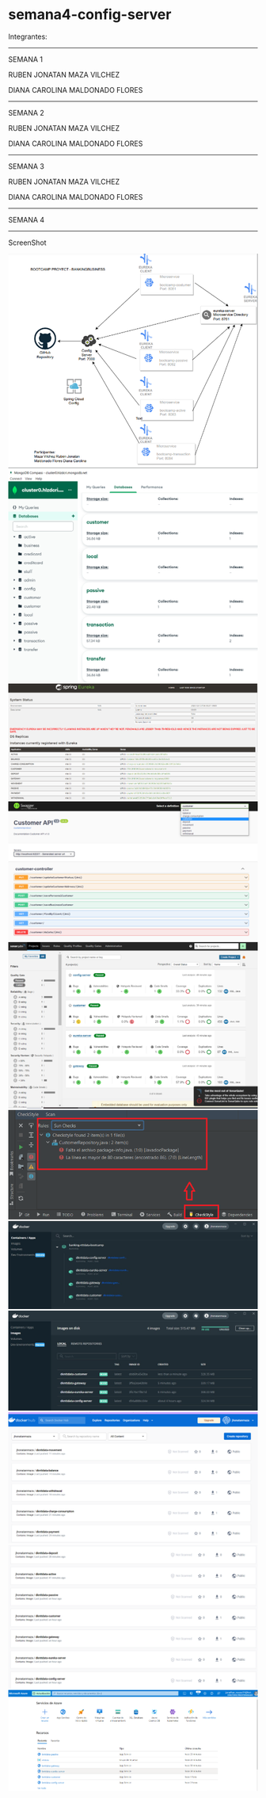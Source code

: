 # semana4-config-server


Integrantes:

------------------------------------------------------
SEMANA 1

RUBEN JONATAN MAZA VILCHEZ

DIANA CAROLINA MALDONADO FLORES

------------------------------------------------------
SEMANA 2

RUBEN JONATAN MAZA VILCHEZ

DIANA CAROLINA MALDONADO FLORES

------------------------------------------------------
SEMANA 3

RUBEN JONATAN MAZA VILCHEZ

DIANA CAROLINA MALDONADO FLORES

------------------------------------------------------
SEMANA 4


------------------------------------------------------
ScreenShot

![ScreenShot](https://github.com/banking-nttdata-bootcamp/config-server-directory/blob/master/images/drawio.png)
![ScreenShot](https://github.com/banking-nttdata-bootcamp/config-server-directory/blob/master/images/MongoDB-Atlas.png)
![ScreenShot](https://github.com/banking-nttdata-bootcamp/config-server-directory/blob/master/images/eureka-server.png)
![ScreenShot](https://github.com/banking-nttdata-bootcamp/config-server-directory/blob/master/images/swagger-api.png)
![ScreenShot](https://github.com/banking-nttdata-bootcamp/config-server-directory/blob/master/images/sonarqube.png)
![ScreenShot](https://github.com/banking-nttdata-bootcamp/config-server-directory/blob/master/images/checkstyle.png)
![ScreenShot](https://github.com/banking-nttdata-bootcamp/config-server-directory/blob/master/images/docker-1.jpeg)
![ScreenShot](https://github.com/banking-nttdata-bootcamp/config-server-directory/blob/master/images/docker-2.jpeg)
![ScreenShot](https://github.com/banking-nttdata-bootcamp/config-server-directory/blob/master/images/docker-hub-1.png)
![ScreenShot](https://github.com/banking-nttdata-bootcamp/config-server-directory/blob/master/images/docker-hub-2.png)
![ScreenShot](https://github.com/banking-nttdata-bootcamp/config-server-directory/blob/master/images/azure.png)


